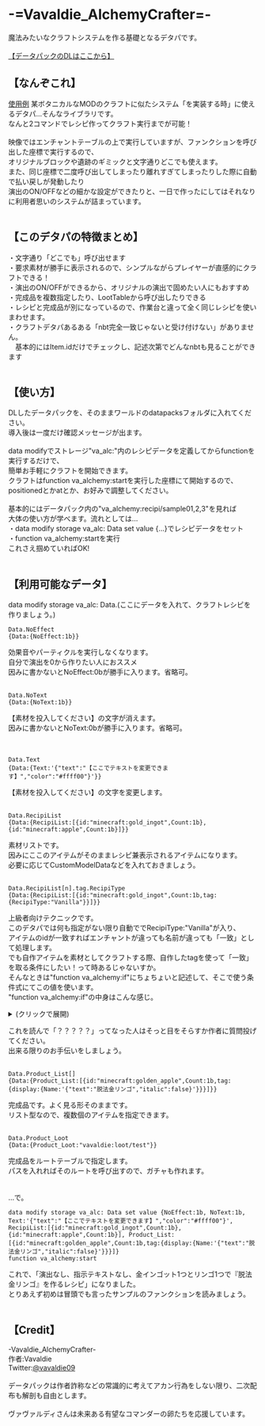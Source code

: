 # -=Vavaldie_AlchemyCrafter=-
魔法みたいなクラフトシステムを作る基礎となるデタパです。<br>
<br>
[【データパックのDLはここから】](https://github.com/Vavaldie09/Vavaldie_AlchemyCrafter/releases/download/Ver1.0/Vavaldie_AlchemyCrafter.zip)
<br>
## 【なんぞこれ】<br>
[使用例](https://twitter.com/vavaldie09/status/1634263763171016705?s=20)
某ボタニカルなMODのクラフトに似たシステム「を実装する時」に使えるデタパ…そんなライブラリです。<br>
なんと2コマンドでレシピ作ってクラフト実行までが可能！<br>
<br>
映像ではエンチャントテーブルの上で実行していますが、ファンクションを呼び出した座標で実行するので、<br>
オリジナルブロックや遺跡のギミックと文字通りどこでも使えます。<br>
また、同じ座標で二度呼び出してしまったり離れすぎてしまったりした際に自動で払い戻しが発動したり<br>
演出のON/OFFなどの細かな設定ができたりと、一日で作ったにしてはそれなりに利用者思いのシステムが詰まっています。
<br>
<br>
## 【このデタパの特徴まとめ】<br>
・文字通り「どこでも」呼び出せます<br>
・要求素材が勝手に表示されるので、シンプルながらプレイヤーが直感的にクラフトできる！<br>
・演出のON/OFFができるから、オリジナルの演出で固めたい人にもおすすめ<br>
・完成品を複数指定したり、LootTableから呼び出したりできる<br>
・レシピと完成品が別になっているので、作業台と違って全く同じレシピを使いまわせます。<br>
・クラフトデタパあるある「nbt完全一致じゃないと受け付けない」がありません。<br>
　基本的にはItem.idだけでチェックし、記述次第でどんなnbtも見ることができます<br>
<br>
## 【使い方】<br>
DLしたデータパックを、そのままワールドのdatapacksフォルダに入れてください。<br>
導入後は一度だけ確認メッセージが出ます。<br>
<br>
data modifyでストレージ"va_alc:"内のレシピデータを定義してからfunctionを実行するだけで、<br>
簡単お手軽にクラフトを開始できます。<br>
クラフトはfunction va_alchemy:startを実行した座標にて開始するので、<br>
positionedとかatとか、お好みで調整してください。<br>
<br>
基本的にはデータパック内の"va_alchemy:recipi/sample01,2,3"を見れば<br>
大体の使い方が学べます。流れとしては…<br>
・data modify storage va_alc: Data set value {...}でレシピデータをセット<br>
・function va_alchemy:startを実行<br>
これさえ掴めていればOK!
<br>
<br>
## 【利用可能なデータ】<br>
data modify storage va_alc: Data.(ここにデータを入れて、クラフトレシピを作りましょう。)<br>
```
Data.NoEffect
{Data:{NoEffect:1b}}
```
効果音やパーティクルを実行しなくなります。<br>
自分で演出を0から作りたい人におススメ<br>
因みに書かないとNoEffect:0bが勝手に入ります。省略可。
<br><br>
```
Data.NoText
{Data:{NoText:1b}}
```
【素材を投入してください】の文字が消えます。<br>
因みに書かないとNoText:0bが勝手に入ります。省略可。<br>
<br><br>
```
Data.Text
{Data:{Text:'{"text":"【ここでテキストを変更できます】","color":"#ffff00"}'}}
```
【素材を投入してください】の文字を変更します。
<br><br>
```
Data.RecipiList
{Data:{RecipiList:[{id:"minecraft:gold_ingot",Count:1b},{id:"minecraft:apple",Count:1b}]}}
```
素材リストです。<br>
因みにここのアイテムがそのままレシピ兼表示されるアイテムになります。<br>
必要に応じてCustomModelDataなどを入れておきましょう。
<br><br>
```
Data.RecipiList[n].tag.RecipiType
{Data:{RecipiList:[{id:"minecraft:gold_ingot",Count:1b,tag:{RecipiType:"Vanilla"}}]}}
```
上級者向けテクニックです。<br>
このデタパでは何も指定がない限り自動ででRecipiType:"Vanilla"が入り、<br>
アイテムのidが一致すればエンチャントが違っても名前が違っても「一致」として処理します。<br>
でも自作アイテムを素材としてクラフトする際、自作したtagを使って「一致」を取る条件にしたい！って時あるじゃないすか。<br>
そんなときは"function va_alchemy:if"にちょちょいと記述して、そこで使う条件式にてこの値を使います。<br>
"function va_alchemy:if"の中身はこんな感じ。
<details>
<summary>(クリックで展開)</summary>

```
#比較対象をストレージにコピー
execute as @e[type=item,tag=!vaAlc_NotRecipi,limit=1,distance=..1] run tag @s add vaAlc_TargetItem
data modify storage va_tmp: Data.Item02 set value "Null"

#------------------------------------------------------------------------
#レシピの一致条件を増やしたい方は、下記の例に倣って記述を追加していってください
#------------------------------------------------------------------------
#Vanilla(アイテムidでチェック)
#Vanillaの3行目に、"tag.va"のつくアイテムを除外するifがあります。
#条件を追加する際は必ずバニラアイテムに巻き込まれないよう、ここで除外しましょう。
execute if data entity @s {item:{tag:{RecipiType:"Vanilla"}}} run data modify storage va_tmp: Data.Item01 set from entity @s item.id
execute if data entity @s {item:{tag:{RecipiType:"Vanilla"}}} as @e[tag=vaAlc_TargetItem,distance=..1] run data modify storage va_tmp: Data.Item02 set from entity @s Item.id
execute if data entity @s {item:{tag:{RecipiType:"Vanilla"}}} as @e[tag=vaAlc_TargetItem,distance=..1] if data entity @s Item.tag.va run scoreboard players set vaMISS va_Test 1

#va(自作タグ"va.id"でチェック)
execute if data entity @s {item:{tag:{RecipiType:"va"}}} run data modify storage va_tmp: Data.Item01 set from entity @s item.tag.va.id
execute if data entity @s {item:{tag:{RecipiType:"va"}}} as @e[tag=vaAlc_TargetItem,distance=..1] run data modify storage va_tmp: Data.Item02 set from entity @s Item.tag.va.id

#------------------------------------------------------------------------
#------------------------------------------------------------------------

#同じデータはコピーに失敗する特性を生かして、successでif分岐(vaMISS va_Test=0で成功)
execute unless score vaMISS va_Test matches 0.. store success score vaMISS va_Test run data modify storage va_tmp: Data.Item01 set from storage va_tmp: Data.Item02
```

</details>

これを読んで「？？？？？」ってなった人はそっと目をそらすか作者に質問投げてください。<br>
出来る限りのお手伝いをしましょう。
<br><br>
```
Data.Product_List[]
{Data:{Product_List:[{id:"minecraft:golden_apple",Count:1b,tag:{display:{Name:'{"text":"脱法金リンゴ","italic":false}'}}}]}}
```
完成品です。よく見る形そのままです。<br>
リスト型なので、複数個のアイテムを指定できます。
<br><br>
```
Data.Product_Loot
{Data:{Product_Loot:"vavaldie:loot/test"}}
```
完成品をルートテーブルで指定します。<br>
パスを入れればそのルートを呼び出すので、ガチャも作れます。
<br><br>
<br>
…で。

```
data modify storage va_alc: Data set value {NoEffect:1b, NoText:1b, Text:'{"text":"【ここでテキストを変更できます】","color":"#ffff00"}', RecipiList:[{id:"minecraft:gold_ingot",Count:1b},{id:"minecraft:apple",Count:1b}], Product_List:[{id:"minecraft:golden_apple",Count:1b,tag:{display:{Name:'{"text":"脱法金リンゴ","italic":false}'}}}]}
function va_alchemy:start
```
これで、「演出なし、指示テキストなし、金インゴット1つとリンゴ1つで『脱法金リンゴ』を作るレシピ」になりました。<br>
とりあえず初めは冒頭でも言ったサンプルのファンクションを読みましょう。<br>
<br>
## 【Credit】
-Vavaldie_AlchemyCrafter-<br>
作者:Vavaldie<br>
Twitter:[@vavaldie09](https://twitter.com/vavaldie09)<br><br>
データパックは作者詐称などの常識的に考えてアカン行為をしない限り、二次配布も解剖も自由とします。<br><br>
ヴァヴァルディさんは未来ある有望なコマンダーの卵たちを応援しています。<br>
